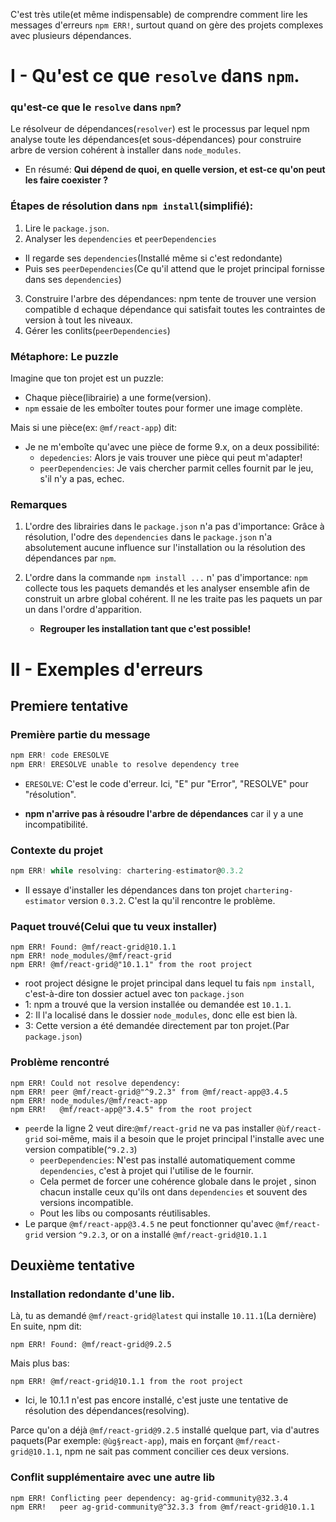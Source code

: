 C'est très utile(et même indispensable) de comprendre comment lire les messages d'erreurs ``npm ERR!``, surtout quand on gère des projets complexes avec plusieurs dépendances.

# I - Qu'est ce que ``resolve`` dans ``npm``.
### qu'est-ce que le ``resolve`` dans ``npm``?
Le résolveur de dépendances(``resolver``) est le processus par lequel npm analyse toute les dépendances(et sous-dépendances) pour construire arbre de version cohérent à installer dans ``node_modules``.
* En résumé: __Qui dépend de quoi, en quelle version, et est-ce qu'on peut les faire coexister ?__

### Étapes de résolution dans ``npm install``(simplifié):
1. Lire le ``package.json``.
2. Analyser les ``dependencies`` et ``peerDependencies``
* Il regarde ses ``dependencies``(Installé même si c'est redondante)
* Puis ses ``peerDependencies``(Ce qu'il attend que le projet principal fornisse dans ses ``dependencies``)
3. Construire l'arbre des dépendances: npm tente de trouver une version compatible d echaque dépendance qui satisfait toutes les contraintes de version à tout les niveaux.
4. Gérer les conlits(``peerDependencies``)

### Métaphore: Le puzzle
Imagine que ton projet est un puzzle:
* Chaque pièce(librairie) a une forme(version).
* ``npm`` essaie de les emboîter toutes pour former une image complète.

Mais si une pièce(ex: ``@mf/react-app``) dit:
* Je ne m'emboîte qu'avec une pièce de forme 9.x, on a deux possibilité:
	* ``depedencies``: Alors je vais trouver une pièce qui peut m'adapter!
	* ``peerDependencies``: Je vais chercher parmit celles fournit par le jeu, s'il n'y a pas, echec.

### Remarques
1. L'ordre des librairies dans le ``package.json`` n'a pas d'importance: Grâce à résolution, l'odre des ``dependencies`` dans le ``package.json`` n'a absolutement aucune influence sur l'installation ou la résolution des dépendances par ``npm``.

2. L'ordre dans la commande ``npm install ...`` n' pas d'importance: ``npm`` collecte tous les paquets demandés et les analyser ensemble afin de construit un arbre global cohérent.
	Il ne les traite pas les paquets un par un dans l'ordre d'apparition.
	* __Regrouper les installation tant que c'est possible!__
	
# II - Exemples d'erreurs
## Premiere tentative
### Première partie du message
````js
npm ERR! code ERESOLVE
npm ERR! ERESOLVE unable to resolve dependency tree
````
* ``ERESOLVE``: C'est le code d'erreur. Ici, "E" pur "Error", "RESOLVE" pour "résolution".

* __npm n'arrive pas à résoudre l'arbre de dépendances__ car il y a une incompatibilité.

### Contexte du projet
````js
npm ERR! while resolving: chartering-estimator@0.3.2
````
* Il essaye d'installer les dépendances dans ton projet ``chartering-estimator`` version ``0.3.2``. C'est la qu'il rencontre le problème.

### Paquet trouvé(Celui que tu veux installer)
````
npm ERR! Found: @mf/react-grid@10.1.1
npm ERR! node_modules/@mf/react-grid
npm ERR! @mf/react-grid@"10.1.1" from the root project
````
* root project désigne le projet principal dans lequel tu fais ``npm install``, c'est-à-dire ton dossier actuel avec ton ``package.json``
* 1: npm a trouvé que la version installée ou demandée est ``10.1.1``.
* 2: Il l'a localisé dans le dossier ``node_modules``, donc elle est bien là.
* 3: Cette version a été demandée directement par ton projet.(Par ``package.json``)

### Problème rencontré
````
npm ERR! Could not resolve dependency:
npm ERR! peer @mf/react-grid@"^9.2.3" from @mf/react-app@3.4.5
npm ERR! node_modules/@mf/react-app
npm ERR!   @mf/react-app@"3.4.5" from the root project
````
* ``peer``de la ligne 2 veut dire:``@mf/react-grid`` ne va pas installer ``@ùf/react-grid`` soi-même, mais il a besoin que le projet principal l'installe avec une version compatible(``^9.2.3``)
	* ``peerDependencies``: N'est pas installé automatiquement comme ``dependencies``, c'est à projet qui l'utilise de le fournir.
	* Cela permet de forcer une cohérence globale dans le projet , sinon chacun installe ceux qu'ils ont dans ``dependencies`` et souvent des versions incompatible.
	* Pout les libs ou composants réutilisables.
* Le parque ``@mf/react-app@3.4.5`` ne peut fonctionner qu'avec ``@mf/react-grid`` version ``^9.2.3``, or on a installé ``@mf/react-grid@10.1.1``


## Deuxième tentative
### Installation redondante  d'une lib.
Là, tu as demandé ``@mf/react-grid@latest`` qui installe ``10.11.1``(La dernière)
En suite, npm dit:
````
npm ERR! Found: @mf/react-grid@9.2.5
````
Mais plus bas:
````
npm ERR! @mf/react-grid@10.1.1 from the root project
````
* Ici, le 10.1.1 n'est pas encore installé, c'est juste une tentative de résolution des dépendances(resolving).

Parce qu'on a déjà ``@mf/react-grid@9.2.5`` installé quelque part, via d'autres paquets(Par exemple: ``@ùg§react-app``), mais en forçant ``@mf/react-grid@10.1.1``, npm ne sait pas comment concilier ces deux versions.


### Conflit supplémentaire avec une autre lib
````
npm ERR! Conflicting peer dependency: ag-grid-community@32.3.4
npm ERR!   peer ag-grid-community@^32.3.3 from @mf/react-grid@10.1.1
````

